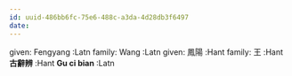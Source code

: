 ```yaml
---
id: uuid-486bb6fc-75e6-488c-a3da-4d28db3f6497
date: 
---
```


given: Fengyang :Latn
family: Wang :Latn
given: 鳳陽 :Hant
family: 王 :Hant
**古辭辨** :Hant
**Gu ci bian** :Latn